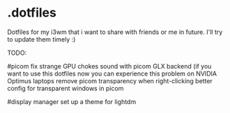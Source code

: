 # .dotfiles
Dotfiles for my i3wm that i want to share with friends or me in future. I'll try to update them timely :)

TODO:

#picom
fix strange GPU chokes sound with picom GLX backend (if you want to use this dotfiles now you can experience this problem on NVIDIA Optimus laptops
remove picom transparency when right-clicking 
better config for transparent windows in picom

#display manager
set up a theme for lightdm
